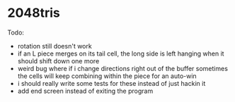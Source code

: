 # 2048tris

Todo:
- rotation still doesn't work
- if an L piece merges on its tail cell, the long side is left hanging when it should shift down one more
- weird bug where if i change directions right out of the buffer sometimes the cells will keep combining within the piece for an auto-win
- i should really write some tests for these instead of just hackin it
- add end screen instead of exiting the program